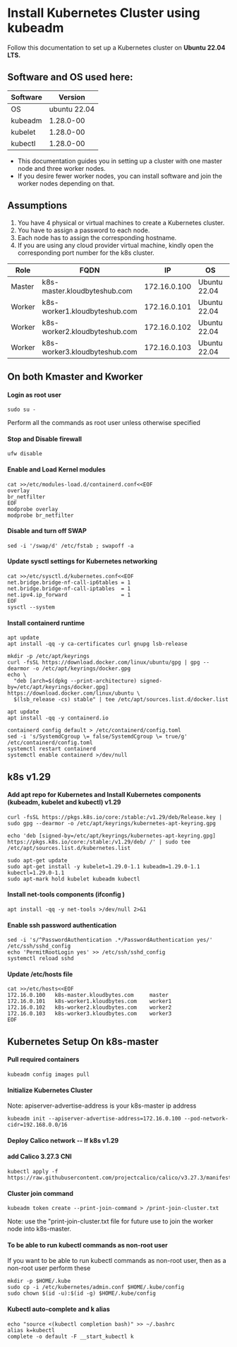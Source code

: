 # Install Kubernetes Cluster using kubeadm

Follow this documentation to set up a Kubernetes cluster on **Ubuntu 22.04 LTS.**

## Software and OS used here:


| Software | Version |
| ------ | ----------- |
| OS | ubuntu 22.04 |
| kubeadm | 1.28.0-00 |
| kubelet | 1.28.0-00 |
| kubectl | 1.28.0-00 |

- This documentation guides you in setting up a cluster with one master node and three worker nodes.
-  If you desire fewer worker nodes, you can install software and join the worker nodes depending on that.

## Assumptions


1. You have 4 physical or virtual machines to create a Kubernetes cluster.
2. You have to assign a password to each node.
3. Each node has to assign the corresponding hostname.
4. If you are using any cloud provider virtual machine, kindly open the corresponding port number for the k8s cluster.

| Role   |    FQDN                   | IP          | OS            | RAM  | CPU | 
| ------ | ------------------------  | ------------| ------------  | -----| ----|
|Master  |k8s-master.kloudbyteshub.com  |172.16.0.100 | Ubuntu 22.04  |  2G  |   2 |
|Worker  |k8s-worker1.kloudbyteshub.com |172.16.0.101 | Ubuntu 22.04  |  1G  |   1 |
|Worker	 |k8s-worker2.kloudbyteshub.com |172.16.0.102 | Ubuntu 22.04  |  1G  |   1 |
|Worker	 |k8s-worker3.kloudbyteshub.com |172.16.0.103 | Ubuntu 22.04	 |  1G  |   1 |

## On both Kmaster and Kworker
#### Login as root user
```
sudo su -
```
Perform all the commands as root user unless otherwise specified
#### Stop and Disable firewall
```
ufw disable

```
#### Enable and Load Kernel modules
```
cat >>/etc/modules-load.d/containerd.conf<<EOF
overlay
br_netfilter
EOF
modprobe overlay
modprobe br_netfilter

```
#### Disable and turn off SWAP
```
sed -i '/swap/d' /etc/fstab ; swapoff -a
```
#### Update sysctl settings for Kubernetes networking

```
cat >>/etc/sysctl.d/kubernetes.conf<<EOF
net.bridge.bridge-nf-call-ip6tables = 1
net.bridge.bridge-nf-call-iptables  = 1
net.ipv4.ip_forward                 = 1
EOF
sysctl --system
```
#### Install containerd runtime

```
apt update
apt install -qq -y ca-certificates curl gnupg lsb-release
```
```
mkdir -p /etc/apt/keyrings
curl -fsSL https://download.docker.com/linux/ubuntu/gpg | gpg --dearmor -o /etc/apt/keyrings/docker.gpg
echo \
  "deb [arch=$(dpkg --print-architecture) signed-by=/etc/apt/keyrings/docker.gpg] https://download.docker.com/linux/ubuntu \
  $(lsb_release -cs) stable" | tee /etc/apt/sources.list.d/docker.list
```
```
apt update 
apt install -qq -y containerd.io
```
```
containerd config default > /etc/containerd/config.toml
sed -i 's/SystemdCgroup \= false/SystemdCgroup \= true/g' /etc/containerd/config.toml
systemctl restart containerd
systemctl enable containerd >/dev/null
```
## k8s v1.29
#### Add apt repo for Kubernetes and Install Kubernetes components (kubeadm, kubelet and kubectl) v1.29

```
curl -fsSL https://pkgs.k8s.io/core:/stable:/v1.29/deb/Release.key | sudo gpg --dearmor -o /etc/apt/keyrings/kubernetes-apt-keyring.gpg

echo 'deb [signed-by=/etc/apt/keyrings/kubernetes-apt-keyring.gpg] https://pkgs.k8s.io/core:/stable:/v1.29/deb/ /' | sudo tee /etc/apt/sources.list.d/kubernetes.list
```
```
sudo apt-get update
sudo apt-get install -y kubelet=1.29.0-1.1 kubeadm=1.29.0-1.1 kubectl=1.29.0-1.1
sudo apt-mark hold kubelet kubeadm kubectl
```

#### Install net-tools components (ifconfig )

```
apt install -qq -y net-tools >/dev/null 2>&1
```
#### Enable ssh password authentication

```
sed -i 's/^PasswordAuthentication .*/PasswordAuthentication yes/' /etc/ssh/sshd_config
echo 'PermitRootLogin yes' >> /etc/ssh/sshd_config
systemctl reload sshd
```
#### Update /etc/hosts file

```
cat >>/etc/hosts<<EOF
172.16.0.100   k8s-master.kloudbytes.com     master 
172.16.0.101   k8s-worker1.kloudbytes.com    worker1 
172.16.0.102   k8s-worker2.kloudbytes.com    worker2
172.16.0.103   k8s-worker3.kloudbytes.com    worker3 
EOF
```
## Kubernetes Setup On k8s-master

#### Pull required containers

```
kubeadm config images pull
```
#### Initialize Kubernetes Cluster
Note: apiserver-advertise-address is your k8s-master ip address

```
kubeadm init --apiserver-advertise-address=172.16.0.100 --pod-network-cidr=192.168.0.0/16 
```
#### Deploy Calico network -- If k8s v1.29
#### add Calico 3.27.3 CNI

```
kubectl apply -f  https://raw.githubusercontent.com/projectcalico/calico/v3.27.3/manifests/calico.yaml
```
#### Cluster join command

```
kubeadm token create --print-join-command > /print-join-cluster.txt
```
Note: use the "print-join-cluster.txt file for future use to join the worker node into k8s-master.

#### To be able to run kubectl commands as non-root user
If you want to be able to run kubectl commands as non-root user, then as a non-root user perform these
```
mkdir -p $HOME/.kube
sudo cp -i /etc/kubernetes/admin.conf $HOME/.kube/config
sudo chown $(id -u):$(id -g) $HOME/.kube/config
```
#### Kubectl auto-complete and k alias

```
echo "source <(kubectl completion bash)" >> ~/.bashrc
alias k=kubectl
complete -o default -F __start_kubectl k
```
